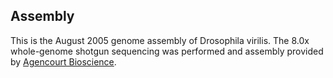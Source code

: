 Assembly
--------

This is the August 2005 genome assembly of Drosophila virilis. The 8.0x
whole-genome shotgun sequencing was performed and assembly provided by
[Agencourt Bioscience](http://www.agencourt.com/).
